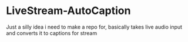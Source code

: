 # LiveStream-AutoCaption
Just a silly idea i need to make a repo for, basically takes live audio input and converts it to captions for stream
